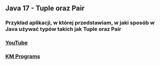 ## Java 17 - Tuple oraz Pair

### Przykład aplikacji, w której przedstawiam, w jaki sposób w Java używać typów takich jak Tuple oraz Pair

### [YouTube](https://www.youtube.com/watch?v=G69_GRmf3FQ&list=PLCXqHvi_kahzG6YsoZrYQ6N4RLLkGJu7N&index=17)
### [KM Programs](https://km-programs.pl/)
